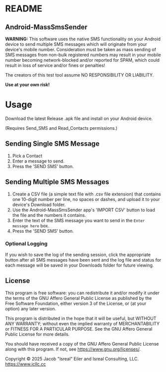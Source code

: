 # README

## Android-MassSmsSender

<b>WARNING:</b>  This software uses the native SMS functionality on your Android device to send multiple SMS messages which will originate from your device's mobile number.  Consideration must be taken as mass
sending of SMS messages from non-bulk registered numbers may result in your mobile number becoming network-blocked and/or reported for SPAM, which could result in loss of service and/or fines or penalties!  

The creators of this test tool assume NO RESPONSIBILITY OR LIABILITY.

<b>Use at your own risk!</b>


# Usage

Download the latest Release .apk file and install on your Android device.

(Requires Send_SMS and Read_Contacts permissions.)

## Sending Single SMS Message
1.  Pick a Contact
2.  Enter a message to send.
3.  Press the 'SEND SMS' button.

## Sending Multiple SMS Messages
1.  Create a CSV file (a simple text file with .csv file extension) that contains one 10-digit number per line, no spaces or dashes, and upload it to your device's Download folder.
2.  Use the Android-MassSmsSender app's 'IMPORT CSV' button to load the file and the numbers it contains.
3.  Enter the text of the SMS message you want to send in the ```Enter message here``` box.
4.  Press the 'SEND SMS' button.

### Optional Logging
If you wish to save the log of the sending session, click the appropriate button after all SMS messages have been sent and the log file and status for each message will be saved in your Downloads folder for future viewing.



## License

This program is free software: you can redistribute it and/or modify
it under the terms of the GNU Affero General Public License as published
by the Free Software Foundation, either version 3 of the License, or
(at your option) any later version.

This program is distributed in the hope that it will be useful,
but WITHOUT ANY WARRANTY; without even the implied warranty of
MERCHANTABILITY or FITNESS FOR A PARTICULAR PURPOSE.  See the
GNU Affero General Public License for more details.

You should have received a copy of the GNU Affero General Public License
along with this program.  If not, see <https://www.gnu.org/licenses/>.

Copyright © 2025 Jacob "Isreal" Eiler and Isreal Consulting, LLC.
https://www.icllc.cc
